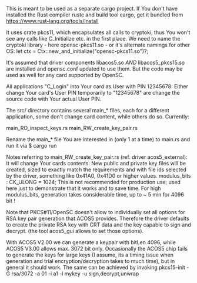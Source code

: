This is meant to be used as a separate cargo project.
If You don't have installed the Rust compiler rustc and build tool cargo, get it bundled from
https://www.rust-lang.org/tools/install

It uses crate pkcs11, which encapsulates all calls to cryptoki, thus You won't see any calls like C_Initialize etc.
in the first place.
We need to name the cryptoki library - here opensc-pkcs11.so - or it's alternate namings for other OS: 
let ctx = Ctx::new_and_initialize("opensc-pkcs11.so")?;

It's assumed that driver components libacos5.so *AND* libacos5_pkcs15.so are installed and opensc.conf updated to use them.
But the code may be used as well for any card supported by OpenSC.

All applications "C_Login" into Your card as User with PIN 12345678:
Either change Your card's User PIN temporarily to "12345678" are change the source code with Your actual User PIN.


The src/ directory contains several main_* files, each for a different application, some don't change card content,
while others do so. Currently:

main_RO_inspect_keys.rs
main_RW_create_key_pair.rs

Rename the main_* file You are interested in (only 1 at a time) to main.rs and run it via
$ cargo run

Notes referring to  main_RW_create_key_pair.rs (ref. driver acos5_external):
It will change Your cards contents:
New public and private key files will be created, sized to exactly match the requirements and with file ids selected 
by the driver, something like 0x41A0, 0x41D0 or higher values.
modulus_bits : CK_ULONG = 1024; This is not recommended for production use; used here just to demonstrate that it works
and to save time. For high modulus_bits, generation takes considerable time, up to ~ 5 min for 4096 bit !

Note that PKCS#11/OpenSC doesn't allow to individually set all options for RSA key pair generation that ACOS5 provides.
Therefore the driver defaults to create the private RSA key with CRT data and the key capable to sign and decrypt.
(the tool acos5_gui allows to set those options).

With ACOS5 V2.00 we can generate a keypair with bitLen 4096, while ACOS5 V3.00 allows max. 3072 bit only.
Occasionally the ACOS5 chip fails to generate the keys for large keys (I assume, its a timing issue when generation and
trial encryption/decryption takes to much time), but in general it should work.
The same can be achieved by invoking    pkcs15-init -G rsa/3072 -a 01 -i a1 -l mykey -u sign,decrypt,unwrap
